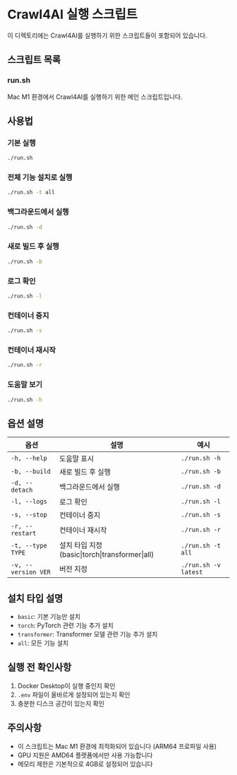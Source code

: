 # Crawl4AI 실행 스크립트

이 디렉토리에는 Crawl4AI를 실행하기 위한 스크립트들이 포함되어 있습니다.

## 스크립트 목록

### run.sh
Mac M1 환경에서 Crawl4AI를 실행하기 위한 메인 스크립트입니다.

## 사용법

### 기본 실행
```bash
./run.sh
```

### 전체 기능 설치로 실행
```bash
./run.sh -t all
```

### 백그라운드에서 실행
```bash
./run.sh -d
```

### 새로 빌드 후 실행
```bash
./run.sh -b
```

### 로그 확인
```bash
./run.sh -l
```

### 컨테이너 중지
```bash
./run.sh -s
```

### 컨테이너 재시작
```bash
./run.sh -r
```

### 도움말 보기
```bash
./run.sh -h
```

## 옵션 설명

| 옵션 | 설명 | 예시 |
|------|------|------|
| `-h, --help` | 도움말 표시 | `./run.sh -h` |
| `-b, --build` | 새로 빌드 후 실행 | `./run.sh -b` |
| `-d, --detach` | 백그라운드에서 실행 | `./run.sh -d` |
| `-l, --logs` | 로그 확인 | `./run.sh -l` |
| `-s, --stop` | 컨테이너 중지 | `./run.sh -s` |
| `-r, --restart` | 컨테이너 재시작 | `./run.sh -r` |
| `-t, --type TYPE` | 설치 타입 지정 (basic\|torch\|transformer\|all) | `./run.sh -t all` |
| `-v, --version VER` | 버전 지정 | `./run.sh -v latest` |

## 설치 타입 설명

- `basic`: 기본 기능만 설치
- `torch`: PyTorch 관련 기능 추가 설치
- `transformer`: Transformer 모델 관련 기능 추가 설치
- `all`: 모든 기능 설치

## 실행 전 확인사항

1. Docker Desktop이 실행 중인지 확인
2. `.env` 파일이 올바르게 설정되어 있는지 확인
3. 충분한 디스크 공간이 있는지 확인

## 주의사항

- 이 스크립트는 Mac M1 환경에 최적화되어 있습니다 (ARM64 프로파일 사용)
- GPU 지원은 AMD64 플랫폼에서만 사용 가능합니다
- 메모리 제한은 기본적으로 4GB로 설정되어 있습니다 
